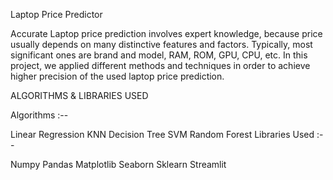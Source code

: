Laptop Price Predictor

Accurate Laptop price prediction involves expert knowledge, because price usually depends on many distinctive features and factors. Typically, most significant ones are brand and model, RAM, ROM, GPU, CPU, etc. In this project, we applied different methods and techniques in order to achieve higher precision of the used laptop price prediction.

ALGORITHMS & LIBRARIES USED

Algorithms :--

Linear Regression
KNN
Decision Tree
SVM
Random Forest
Libraries Used :--

Numpy
Pandas
Matplotlib
Seaborn
Sklearn
Streamlit
